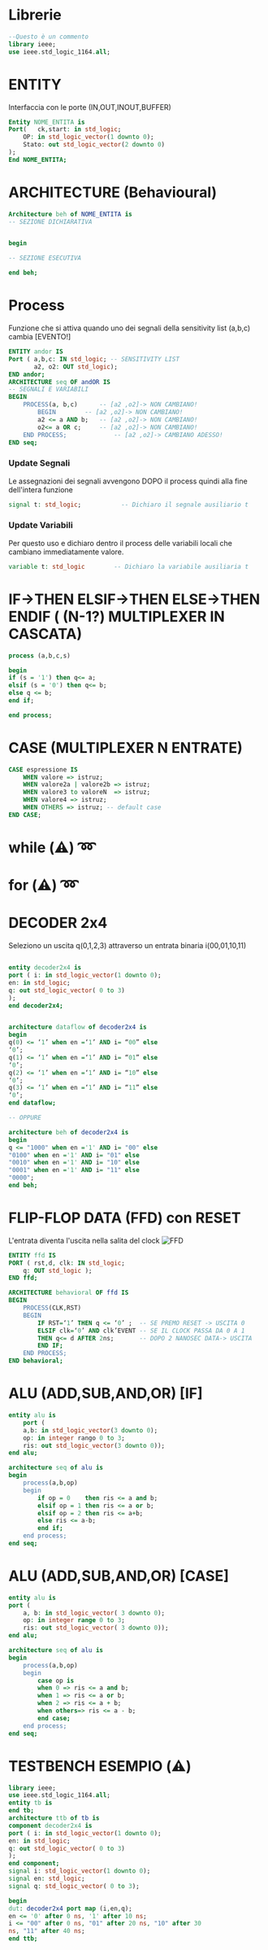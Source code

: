 # Librerie 
```vhdl
--Questo è un commento
library ieee;
use ieee.std_logic_1164.all;
```

# ENTITY
Interfaccia con le porte (IN,OUT,INOUT,BUFFER)
```vhdl
Entity NOME_ENTITA is 
Port(	ck,start: in std_logic;
	OP: in std_logic_vector(1 downto 0);
	Stato: out std_logic_vector(2 downto 0)
);
End NOME_ENTITA;
```

# ARCHITECTURE (Behavioural)

```vhdl
Architecture beh of NOME_ENTITA is 
-- SEZIONE DICHIARATIVA


begin

-- SEZIONE ESECUTIVA

end beh;
```

# Process  
Funzione che si attiva quando uno dei segnali della sensitivity list (a,b,c) cambia [EVENTO!]


```vhdl
ENTITY andor IS
Port ( a,b,c: IN std_logic; -- SENSITIVITY LIST
       a2, o2: OUT std_logic);
END andor;
ARCHITECTURE seq OF andOR IS
-- SEGNALI E VARIABILI
BEGIN
	PROCESS(a, b,c)		 -- [a2 ,o2]-> NON CAMBIANO!
		BEGIN		 -- [a2 ,o2]-> NON CAMBIANO!
		a2 <= a AND b;	 -- [a2 ,o2]-> NON CAMBIANO!
		o2<= a OR c;	 -- [a2 ,o2]-> NON CAMBIANO!
	END PROCESS;             -- [a2 ,o2]-> CAMBIANO ADESSO!
END seq;
```

### Update Segnali
Le assegnazioni dei segnali avvengono DOPO il process quindi alla fine dell'intera funzione
```vhdl
signal t: std_logic;           -- Dichiaro il segnale ausiliario t
```

### Update Variabili
Per questo uso e dichiaro dentro il process delle variabili locali che cambiano immediatamente valore.

```vhdl
variable t: std_logic        -- Dichiaro la variabile ausiliaria t
```
# IF->THEN ELSIF->THEN ELSE->THEN ENDIF ( (N-1?) MULTIPLEXER IN CASCATA)
```vhdl
process (a,b,c,s)

begin
if (s = '1') then q<= a;
elsif (s = '0') then q<= b;
else q <= b;
end if;

end process;
```
# CASE (MULTIPLEXER N ENTRATE)

```vhdl
CASE espressione IS
	WHEN valore => istruz;
	WHEN valore2a | valore2b => istruz;
	WHEN valore3 to valoreN  => istruz;
	WHEN valore4 => istruz;
	WHEN OTHERS => istruz; -- default case
END CASE;
```
# while (⚠️) ➿

# for (⚠️) ➿

# DECODER 2x4
Seleziono un uscita q(0,1,2,3) attraverso un entrata binaria i(00,01,10,11) 
```vhdl

entity decoder2x4 is
port ( i: in std_logic_vector(1 downto 0);
en: in std_logic;
q: out std_logic_vector( 0 to 3)
);
end decoder2x4;


architecture dataflow of decoder2x4 is
begin
q(0) <= ‘1’ when en =‘1’ AND i= “00” else
‘0’;
q(1) <= ‘1’ when en =‘1’ AND i= “01” else
‘0’;
q(2) <= ‘1’ when en =‘1’ AND i= “10” else
‘0’;
q(3) <= ‘1’ when en =‘1’ AND i= “11” else
‘0’;
end dataflow;

-- OPPURE 

architecture beh of decoder2x4 is
begin
q <= "1000" when en ='1' AND i= "00" else
"0100" when en ='1' AND i= "01" else
"0010" when en ='1' AND i= "10" else
"0001" when en ='1' AND i= "11" else
"0000";
end beh;

```
# FLIP-FLOP DATA (FFD) con RESET
L'entrata diventa l'uscita nella salita del clock
![FFD](FFDRES.png)

```vhdl
ENTITY ffd IS
PORT ( rst,d, clk: IN std_logic;
	q: OUT std_logic );
END ffd;

ARCHITECTURE behavioral OF ffd IS
BEGIN
	PROCESS(CLK,RST)
	BEGIN
		IF RST=‘1’ THEN q <= ‘0’ ;  -- SE PREMO RESET -> USCITA 0
		ELSIF clk=‘0’ AND clk’EVENT -- SE IL CLOCK PASSA DA 0 A 1
		THEN q<= d AFTER 2ns; 	    -- DOPO 2 NANOSEC DATA-> USCITA
		END IF;
	END PROCESS;
END behavioral;
```
# ALU (ADD,SUB,AND,OR) [IF]
```vhdl
entity alu is
	port (
	a,b: in std_logic_vector(3 downto 0);
	op: in integer rango 0 to 3;
	ris: out std_logic_vector(3 downto 0));
end alu;

architecture seq of alu is
begin
	process(a,b,op)
	begin
		if op = 0    then ris <= a and b;
		elsif op = 1 then ris <= a or b;
		elsif op = 2 then ris <= a+b;
		else ris <= a-b;
		end if;
	end process;
end seq;
```

# ALU (ADD,SUB,AND,OR) [CASE]

```vhdl
entity alu is
port ( 
	a, b: in std_logic_vector( 3 downto 0);
	op: in integer range 0 to 3;
	ris: out std_logic_vector( 3 downto 0));
end alu;

architecture seq of alu is
begin
	process(a,b,op)
	begin
		case op is
		when 0 => ris <= a and b;
		when 1 => ris <= a or b;
		when 2 => ris <= a + b;
		when others=> ris <= a - b;
		end case;
	end process;
end seq;
```


# TESTBENCH ESEMPIO (⚠️)

```vhdl
library ieee;
use ieee.std_logic_1164.all;
entity tb is
end tb;
architecture ttb of tb is
component decoder2x4 is
port ( i: in std_logic_vector(1 downto 0);
en: in std_logic;
q: out std_logic_vector( 0 to 3)
);
end component;
signal i: std_logic_vector(1 downto 0);
signal en: std_logic;
signal q: std_logic_vector( 0 to 3);

begin
dut: decoder2x4 port map (i,en,q);
en <= '0' after 0 ns, '1' after 10 ns;
i <= "00" after 0 ns, "01" after 20 ns, "10" after 30
ns, "11" after 40 ns;
end ttb;
```
